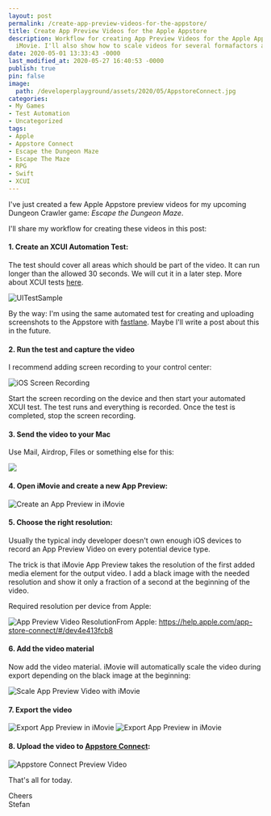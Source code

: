 ```yaml
---
layout: post
permalink: /create-app-preview-videos-for-the-appstore/
title: Create App Preview Videos for the Apple Appstore
description: Workflow for creating App Preview Videos for the Apple Appstore with
  iMovie. I'll also show how to scale videos for several formafactors and device.
date: 2020-05-01 13:33:43 -0000
last_modified_at: 2020-05-27 16:40:53 -0000
publish: true
pin: false
image:
  path: /developerplayground/assets/2020/05/AppstoreConnect.jpg
categories:
- My Games
- Test Automation
- Uncategorized
tags:
- Apple
- Appstore Connect
- Escape the Dungeon Maze
- Escape The Maze
- RPG
- Swift
- XCUI
---
```

I've just created a few Apple Appstore preview videos for my upcoming Dungeon Crawler game: _Escape the Dungeon Maze_.

I'll share my workflow for creating these videos in this post:

#### 1. Create an XCUI Automation Test:

The test should cover all areas which should be part of the video. It can run longer than the allowed 30 seconds. We will cut it in a later step. More about XCUI tests [here](/developerplayground/xcui-tests-scenekit).

![UITestSample](/developerplayground/assets/2020/05/UITestSample.png)

By the way: I'm using the same automated test for creating and uploading screenshots to the Appstore with [fastlane](https://fastlane.tools). Maybe I'll write a post about this in the future.

#### 2. Run the test and capture the video

I recommend adding screen recording to your control center:

![iOS Screen Recording](/developerplayground/assets/2020/05/ScreenRecord.jpg)

Start the screen recording on the device and then start your automated XCUI test. The test runs and everything is recorded. Once the test is completed, stop the screen recording.

#### 3. Send the video to your Mac

Use Mail, Airdrop, Files or something else for this:

![](/developerplayground/assets/2020/05/ShareRecordedVideo.jpg)

#### 4. Open iMovie and create a new App Preview:

![Create an App Preview in iMovie](/developerplayground/assets/2020/05/CreateAppPreview.jpg)

#### 5. Choose the right resolution:

Usually the typical indy developer doesn't own enough iOS devices to record an App Preview Video on every potential device type.

The trick is that iMovie App Preview takes the resolution of the first added media element for the output video. I add a black image with the needed resolution and show it only a fraction of a second at the beginning of the video.

Required resolution per device from Apple:

![App Preview Video Resolution](/developerplayground/assets/2020/05/AppPreviewResolutions.jpg)From Apple: <https://help.apple.com/app-store-connect/#/dev4e413fcb8>

#### 6. Add the video material

Now add the video material. iMovie will automatically scale the video during export depending on the black image at the beginning:

![Scale App Preview Video with iMovie](/developerplayground/assets/2020/05/BlackImageToScale.jpg)

#### 7. Export the video

![Export App Preview in iMovie](/developerplayground/assets/2020/05/ExportAppStore1.jpg) ![Export App Preview in iMovie](/developerplayground/assets/2020/05/ExportAppStore2.jpg)

#### 8. Upload the video to [Appstore Connect](https://appstoreconnect.apple.com):

![Appstore Connect Preview Video](/developerplayground/assets/2020/05/AppstoreConnect.jpg)

That's all for today.

Cheers  
Stefan
